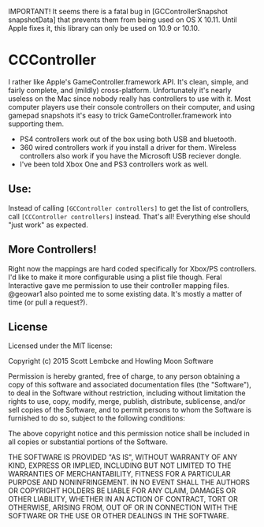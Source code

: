 IMPORTANT! It seems there is a fatal bug in [GCControllerSnapshot snapshotData] that prevents them from being used on OS X 10.11. Until Apple fixes it, this library can only be used on 10.9 or 10.10.

# CCController

I rather like Apple's GameController.framework API. It's clean, simple, and fairly complete, and (mildly) cross-platform. Unfortunately it's nearly useless on the Mac since nobody really has controllers to use with it. Most computer players use their console controllers on their computer, and using gamepad snapshots it's easy to trick GameController.framework into supporting them.

* PS4 controllers work out of the box using both USB and bluetooth.
* 360 wired controllers work if you install a driver for them. Wireless controllers also work if you have the Microsoft USB reciever dongle.
* I've been told Xbox One and PS3 controllers work as well.

## Use:

Instead of calling `[GCController controllers]` to get the list of controllers, call `[CCController controllers]` instead. That's all! Everything else should "just work" as expected.

## More Controllers!

Right now the mappings are hard coded specifically for Xbox/PS controllers. I'd like to make it more configurable using a plist file though. Feral Interactive gave me permission to use their controller mapping files. @geowar1 also pointed me to some existing data. It's mostly a matter of time (or pull a request?).

## License

Licensed under the MIT license:

Copyright (c) 2015 Scott Lembcke and Howling Moon Software

Permission is hereby granted, free of charge, to any person obtaining a copy
of this software and associated documentation files (the "Software"), to deal
in the Software without restriction, including without limitation the rights
to use, copy, modify, merge, publish, distribute, sublicense, and/or sell
copies of the Software, and to permit persons to whom the Software is
furnished to do so, subject to the following conditions:

The above copyright notice and this permission notice shall be included in
all copies or substantial portions of the Software.

THE SOFTWARE IS PROVIDED "AS IS", WITHOUT WARRANTY OF ANY KIND, EXPRESS OR
IMPLIED, INCLUDING BUT NOT LIMITED TO THE WARRANTIES OF MERCHANTABILITY,
FITNESS FOR A PARTICULAR PURPOSE AND NONINFRINGEMENT. IN NO EVENT SHALL THE
AUTHORS OR COPYRIGHT HOLDERS BE LIABLE FOR ANY CLAIM, DAMAGES OR OTHER
LIABILITY, WHETHER IN AN ACTION OF CONTRACT, TORT OR OTHERWISE, ARISING FROM,
OUT OF OR IN CONNECTION WITH THE SOFTWARE OR THE USE OR OTHER DEALINGS IN THE
SOFTWARE.
